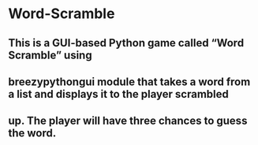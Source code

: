 # Word-Scramble
## This is a GUI-based Python game called “Word Scramble” using
## breezypythongui module that takes a word from a list and displays it to the player scrambled
## up. The player will have three chances to guess the word. 
